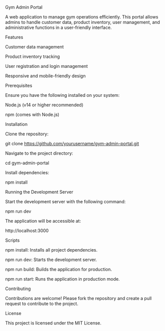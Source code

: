 Gym Admin Portal

A web application to manage gym operations efficiently. This portal allows admins to handle customer data, product inventory, user management, and administrative functions in a user-friendly interface.

Features

Customer data management

Product inventory tracking

User registration and login management

Responsive and mobile-friendly design

Prerequisites

Ensure you have the following installed on your system:

Node.js (v14 or higher recommended)

npm (comes with Node.js)

Installation

Clone the repository:

git clone https://github.com/yourusername/gym-admin-portal.git

Navigate to the project directory:

cd gym-admin-portal

Install dependencies:

npm install

Running the Development Server

Start the development server with the following command:

npm run dev

The application will be accessible at:

http://localhost:3000

Scripts

npm install: Installs all project dependencies.

npm run dev: Starts the development server.

npm run build: Builds the application for production.

npm run start: Runs the application in production mode.

Contributing

Contributions are welcome! Please fork the repository and create a pull request to contribute to the project.

License

This project is licensed under the MIT License.

